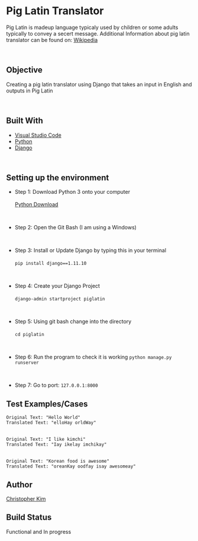 # Pig Latin Translator
Pig Latin is madeup language typicaly used by children or some adults typically to convey a secert message. Additional Information about pig latin translator can be found on: [Wikipedia](https://en.wikipedia.org/wiki/Pig_Latin)

<br/>

## Objective
Creating a pig latin translator using Django that takes an input in English and outputs in Pig Latin

<br/>

## Built With
* [Visual Studio Code](https://code.visualstudio.com)
* [Python](https://www.python.org/downloads/)
* [Django](https://www.djangoproject.com)
<br/>

## Setting up the environment
* Step 1: Download Python 3 onto your computer 
<br/><br/>
[Python Download](https://www.python.org/downloads/)
<br/>

* Step 2: Open the Git Bash (I am using a Windows)
<br/>

* Step 3: Install or Update Django by typing this in your terminal
<br/><br/>
`pip install django==1.11.10`
<br/>

* Step 4: Create your Django Project 
<br/><br/>
`django-admin startproject piglatin`
<br/>

* Step 5: Using git bash change into the directory 
<br/><br/>
`cd piglatin`
<br/>

* Step 6: Run the program to check it is working
`python manage.py runserver`
<br/>

* Step 7: Go to port:
`127.0.0.1:8000`

## Test Examples/Cases
`Original Text: "Hello World"`
<br/>
`Translated Text: "elloHay orldWay"`
<br/>
<br/>

`Original Text: "I like kimchi"`
<br/>
`Translated Text: "Iay ikelay imchikay"`
<br/>
<br/>

`Original Text: "Korean food is awesome"`
<br/>
`Translated Text: "oreanKay oodfay isay awesomeay"`

## Author
[Christopher Kim](http://chriskimdev.com)

## Build Status
Functional and In progress